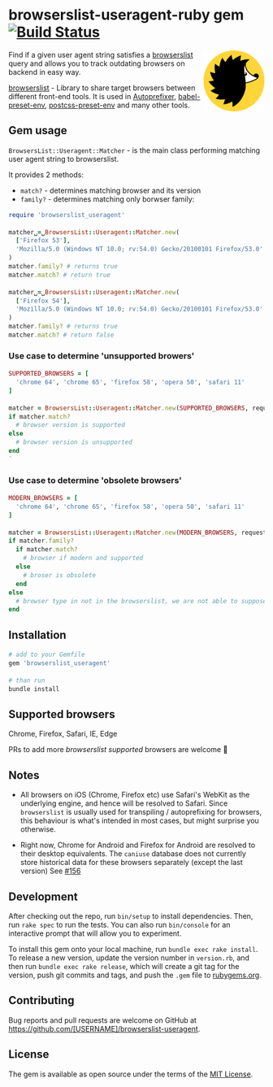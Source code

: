 # browserslist-useragent-ruby gem [![Build Status](https://travis-ci.org/dsalahutdinov/browserslist-useragent.svg?branch=master)](https://travis-ci.org/dsalahutdinov/browserslist-useragent)

<img align="right" width="120" height="120"
     src="https://github.com/browserslist/browserslist/blob/master/logo.svg" alt="Browserslist logo by Anton Lovchikov">

Find if a given user agent string satisfies a [browserslist](https://github.com/ai/browserslist) query and allows you to track outdating browsers on backend in easy way.

[browserslist](https://github.com/ai/browserslist) - Library to share target browsers between different front-end tools.
It is used in
[Autoprefixer](https://github.com/postcss/autoprefixer),
[babel-preset-env](https://github.com/babel/babel/tree/master/packages/babel-preset-env),
[postcss-preset-env](https://github.com/jonathantneal/postcss-preset-env) and many other tools.

## Gem usage

`BrowsersList::Useragent::Matcher` - is the main class performing matching user agent string to browserslist.

It provides 2 methods:
 - `match?` - determines matching browser and its version
 - `family?` - determines matching only borwser family:

```ruby
require 'browserslist_useragent'

matcher␣=␣BrowsersList::Useragent::Matcher.new(
  ['Firefox 53'],
  'Mozilla/5.0 (Windows NT 10.0; rv:54.0) Gecko/20100101 Firefox/53.0'
)
matcher.family? # returns true
matcher.match? # return true

matcher␣=␣BrowsersList::Useragent::Matcher.new(
  ['Firefox 54'],
  'Mozilla/5.0 (Windows NT 10.0; rv:54.0) Gecko/20100101 Firefox/53.0'
)
matcher.family? # returns true
matcher.match? # return false
```
### Use case to determine 'unsupported browers'
```ruby
SUPPORTED_BROWSERS = [
  'chrome 64', 'chrome 65', 'firefox 58', 'opera 50', 'safari 11'
]

matcher = BrowsersList::Useragent::Matcher.new(SUPPORTED_BROWSERS, request.user_agent)
if matcher.match?
  # browser version is supported
else
  # browser version is unsupported
end
`
```

### Use case to determine 'obsolete browsers'
```ruby
MODERN_BROWSERS = [
  'chrome 64', 'chrome 65', 'firefox 58', 'opera 50', 'safari 11'
]

matcher = BrowsersList::Useragent::Matcher.new(MODERN_BROWSERS, request.user_agent)
if matcher.family?
  if matcher.match?
    # browser if modern and supported
  else
    # broser is obsolete
  end
else
  # browser type in not in the browserslist, we are not able to suppose anyting
end
```

## Installation

```ruby
# add to your Gemfile
gem 'browserslist_useragent'

# than run
bundle install
```

## Supported browsers

Chrome, Firefox, Safari, IE, Edge
 
PRs to add more _browserslist supported_ browsers are welcome 👋

## Notes
 - All browsers on iOS (Chrome, Firefox etc) use Safari's WebKit as the underlying engine, and hence will be resolved to Safari. Since `browserslist` is usually used for
  transpiling / autoprefixing for browsers, this behaviour is what's intended in most cases, but might surprise you otherwise.
  
 - Right now, Chrome for Android and Firefox for Android are resolved to their desktop equivalents. The `caniuse` database does not currently store historical data for these browsers separately (except the last version) See [#156](https://github.com/ai/browserslist/issues/156)

## Development

After checking out the repo, run `bin/setup` to install dependencies. Then, run `rake spec` to run the tests. You can also run `bin/console` for an interactive prompt that will allow you to experiment.

To install this gem onto your local machine, run `bundle exec rake install`. To release a new version, update the version number in `version.rb`, and then run `bundle exec rake release`, which will create a git tag for the version, push git commits and tags, and push the `.gem` file to [rubygems.org](https://rubygems.org).

## Contributing

Bug reports and pull requests are welcome on GitHub at https://github.com/[USERNAME]/browserslist-useragent.

## License

The gem is available as open source under the terms of the [MIT License](https://opensource.org/licenses/MIT).
